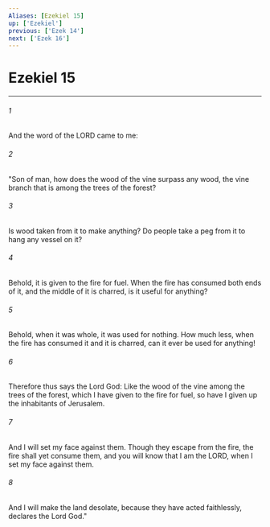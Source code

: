 ```yaml
---
Aliases: [Ezekiel 15]
up: ['Ezekiel']
previous: ['Ezek 14']
next: ['Ezek 16']
---
```

# Ezekiel 15
***



###### 1 
And the word of the LORD came to me: 

###### 2 
"Son of man, how does the wood of the vine surpass any wood, the vine branch that is among the trees of the forest? 

###### 3 
Is wood taken from it to make anything? Do people take a peg from it to hang any vessel on it? 

###### 4 
Behold, it is given to the fire for fuel. When the fire has consumed both ends of it, and the middle of it is charred, is it useful for anything? 

###### 5 
Behold, when it was whole, it was used for nothing. How much less, when the fire has consumed it and it is charred, can it ever be used for anything! 

###### 6 
Therefore thus says the Lord God: Like the wood of the vine among the trees of the forest, which I have given to the fire for fuel, so have I given up the inhabitants of Jerusalem. 

###### 7 
And I will set my face against them. Though they escape from the fire, the fire shall yet consume them, and you will know that I am the LORD, when I set my face against them. 

###### 8 
And I will make the land desolate, because they have acted faithlessly, declares the Lord God."
